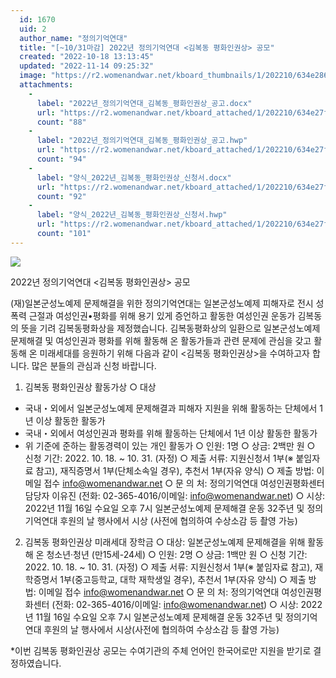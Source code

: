 ```yaml
---
  id: 1670
  uid: 2
  author_name: "정의기억연대"
  title: "[~10/31마감] 2022년 정의기억연대 <김복동 평화인권상> 공모"
  created: "2022-10-18 13:13:45"
  updated: "2022-11-14 09:25:32"
  image: "https://r2.womenandwar.net/kboard_thumbnails/1/202210/634e286f55b972503442.png"
  attachments: 
    - 
      label: "2022년_정의기억연대_김복동_평화인권상_공고.docx"
      url: "https://r2.womenandwar.net/kboard_attached/1/202210/634e27f9e186f8729862.docx"
      count: "88"
    - 
      label: "2022년_정의기억연대_김복동_평화인권상_공고.hwp"
      url: "https://r2.womenandwar.net/kboard_attached/1/202210/634e27f9e35366492627.hwp"
      count: "94"
    - 
      label: "양식_2022년_김복동_평화인권상_신청서.docx"
      url: "https://r2.womenandwar.net/kboard_attached/1/202210/634e27f9e4b193410892.docx"
      count: "92"
    - 
      label: "양식_2022년_김복동_평화인권상_신청서.hwp"
      url: "https://r2.womenandwar.net/kboard_attached/1/202210/634e27f9e6a2c9096110.hwp"
      count: "101"
---
```

![](https://r2.womenandwar.net/kboard_attached/1/202210/634e285c71fbf6861675.png)

2022년 정의기억연대 <김복동 평화인권상> 공모

(재)일본군성노예제 문제해결을 위한 정의기억연대는 일본군성노예제 피해자로 전시 성폭력 근절과 여성인권•평화를 위해 용기 있게 증언하고 활동한 여성인권 운동가 김복동의 뜻을 기려 김복동평화상을 제정했습니다. 김복동평화상의 일환으로 일본군성노예제 문제해결 및 여성인권과 평화를 위해 활동해 온 활동가들과 관련 문제에 관심을 갖고 활동해 온 미래세대를 응원하기 위해 다음과 같이 <김복동 평화인권상>을 수여하고자 합니다. 많은 분들의 관심과 신청 바랍니다.

1. 김복동 평화인권상 활동가상
○ 대상
- 국내・외에서 일본군성노예제 문제해결과 피해자 지원을 위해 활동하는 단체에서 1년 이상 활동한 활동가
- 국내・외에서 여성인권과 평화를 위해 활동하는 단체에서 1년 이상 활동한 활동가
- 위 기준에 준하는 활동경력이 있는 개인 활동가
○ 인원: 1명
○ 상금: 2백만 원
○ 신청 기간: 2022. 10. 18. ~ 10. 31. (자정)
○ 제출 서류: 지원신청서 1부(※ 붙임자료 참고), 재직증명서 1부(단체소속일 경우), 추천서 1부(자유 양식)
○ 제출 방법: 이메일 접수 info@womenandwar.net
○ 문 의 처: 정의기억연대 여성인권평화센터 담당자 이유진
(전화: 02-365-4016/이메일: info@womenandwar.net)
○ 시상: 2022년 11월 16일 수요일 오후 7시
일본군성노예제 문제해결 운동 32주년 및 정의기억연대 후원의 날 행사에서 시상 (사전에 협의하여 수상소감 등 촬영 가능)

2. 김복동 평화인권상 미래세대 장학금
○ 대상: 일본군성노예제 문제해결을 위해 활동해 온 청소년·청년 (만15세-24세)
○ 인원: 2명
○ 상금: 1백만 원
○ 신청 기간: 2022. 10. 18. ~ 10. 31. (자정)
○ 제출 서류: 지원신청서 1부(※ 붙임자료 참고), 재학증명서 1부(중고등학교, 대학 재학생일 경우), 추천서 1부(자유 양식)
○ 제출 방법: 이메일 접수 info@womenandwar.net
○ 문 의 처: 정의기억연대 여성인권평화센터
(전화: 02-365-4016/이메일: info@womenandwar.net)
○ 시상: 2022년 11월 16일 수요일 오후 7시
일본군성노예제 문제해결 운동 32주년 및 정의기억연대 후원의 날 행사에서 시상(사전에 협의하여 수상소감 등 촬영 가능)

\*이번 김복동 평화인권상 공모는 수여기관의 주체 언어인 한국어로만 지원을 받기로 결정하였습니다.